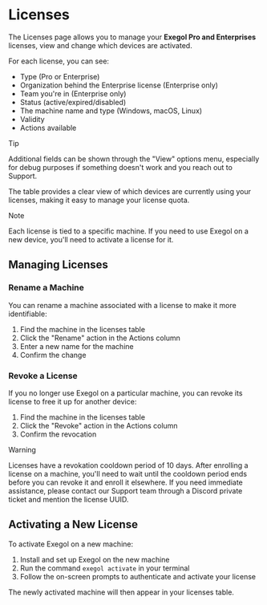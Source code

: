 # Licenses

The Licenses page allows you to manage your **Exegol Pro and Enterprises** licenses, view and change which devices are activated.

For each license, you can see:

- Type (Pro or Enterprise)
- Organization behind the Enterprise license (Enterprise only)
- Team you're in (Enterprise only)
- Status (active/expired/disabled)
- The machine name and type (Windows, macOS, Linux)
- Validity
- Actions available

> [!TIP]
> Additional fields can be shown through the "View" options menu, especially for debug purposes if something doesn't work and you reach out to Support.

The table provides a clear view of which devices are currently using your licenses, making it easy to manage your license quota.

> [!NOTE]
> Each license is tied to a specific machine. If you need to use Exegol on a new device, you'll need to activate a license for it.

## Managing Licenses

### Rename a Machine

You can rename a machine associated with a license to make it more identifiable:

1. Find the machine in the licenses table
2. Click the "Rename" action in the Actions column
3. Enter a new name for the machine
4. Confirm the change

### Revoke a License

If you no longer use Exegol on a particular machine, you can revoke its license to free it up for another device:

1. Find the machine in the licenses table
2. Click the "Revoke" action in the Actions column
3. Confirm the revocation

> [!WARNING]
> Licenses have a revokation cooldown period of 10 days. After enrolling a license on a machine, you'll need to wait until the cooldown period ends before you can revoke it and enroll it elsewhere. If you need immediate assistance, please contact our Support team through a Discord private ticket and mention the license UUID.

## Activating a New License

To activate Exegol on a new machine:

1. Install and set up Exegol on the new machine
2. Run the command `exegol activate` in your terminal
3. Follow the on-screen prompts to authenticate and activate your license

The newly activated machine will then appear in your licenses table.

